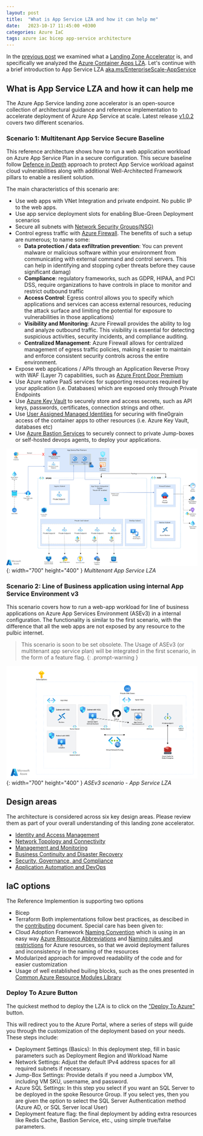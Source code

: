 ```yaml
---
layout: post
title:  "What is App Service LZA and how it can help me"
date:   2023-10-17 11:45:00 +0300
categories: Azure IaC
tags: azure iac bicep app-service architecture
---
```

In the [previous post](/posts/aca-lza/) we examined what a [Landing Zone Accelerator](https://aka.ms/lza) is, and specifically we analyzed the [Azure Container Apps LZA](https://aka.ms/lza). Let's continue with a brief introduction to App Service LZA [aka.ms/EnterpriseScale-AppService](https://aka.ms/EnterpriseScale-AppService)

## What is App Service LZA and how it can help me
The Azure App Service landing zone accelerator is an open-source collection of architectural guidance and reference implementation to accelerate deployment of Azure App Service at scale. Latest release [v1.0.2](https://github.com/Azure/appservice-landing-zone-accelerator/releases/tag/v1.0.2) covers two different scenarios.

### Scenario 1: Multitenant App Service Secure Baseline
 This reference architecture shows how to run a web application workload on Azure App Service Plan in a secure configuration. This secure baseline follow [Defence in Depth](https://learn.microsoft.com/en-us/shows/azure-videos/defense-in-depth-security-in-azure) approach to protect App Service workload against cloud vulnerabilities along with additional Well-Architected Framework pillars to enable a resilient solution. 

 The main characteristics of this scenario are:
- Use web apps with VNet Integration and private endpoint. No public IP to the web apps.
- Use app service deployment slots for enabling Blue-Green Deployment scenarios
- Secure all subnets with [Network Security Groups(NSG)](https://learn.microsoft.com/azure/container-apps/firewall-integration#nsg-allow-rules)
- Control egress traffic with [Azure Firewall](https://learn.microsoft.com/en-us/azure/container-apps/user-defined-routes). The benefits of such a setup are numerous; to name some:
  - **Data protection / data exfiltration prevention**: You can prevent malware or malicious software within your environment from communicating with external command and control servers. This can help in identifying and stopping cyber threats before they cause significant damag)
  - **Compliance**: regulatory frameworks, such as GDPR, HIPAA, and PCI DSS, require organizations to have controls in place to monitor and restrict outbound traffic
  - **Access Control**: Egress control allows you to specify which applications and services can access external resources, reducing the attack surface and limiting the potential for exposure to vulnerabilities in those applications)
  - **Visibility and Monitoring**: Azure Firewall provides the ability to log and analyze outbound traffic. This visibility is essential for detecting suspicious activities, security incidents, and compliance auditing.
  - **Centralized Management**: Azure Firewall allows for centralized management of egress traffic policies, making it easier to maintain and enforce consistent security controls across the entire environment.
- Expose web applications / APIs through an Application Reverse Proxy with WAF (Layer 7) capabilities, such as  [Azure Front Door Premium](https://learn.microsoft.com/azure/frontdoor/front-door-cdn-comparison)
- Use Azure native PaaS services for supporting resources required by your application (i.e. Databases) which are exposed only through Private Endpoints
- Use [Azure Key Vault](https://learn.microsoft.com/azure/key-vault/general/basic-concepts) to securely store and access secrets, such as API keys, passwords, certificates, connection strings and other.
- Use [User Assigned Managed Identities](https://learn.microsoft.com/azure/active-directory/managed-identities-azure-resources/overview#managed-identity-types) for securing with fine0grain access of the container apps to other resources (i.e. Azure Key Vault, databases etc)
- Use [Azure Bastion Services](https://learn.microsoft.com/azure/bastion/bastion-overview) to securely connect to private Jump-boxes or self-hosted devops agents, to deploy your applications. 

![Multitenant App Service LZA](https://github.com/Azure/appservice-landing-zone-accelerator/blob/main/docs/Images/Multitenant/AppServiceLandingZoneArchitecture-multitenant.png?raw=true){: width="700" height="400" }
_Multitenant App Service LZA_

### Scenario 2: Line of Business application using internal App Service Environment v3
This scenario covers how to run a web-app workload for line of business applications on Azure App Services Environment (ASEv3) in a internal configuration. The functionality is similar to the first scenario, with the difference that all the web apps are not exposed by any resource to the pulbic internet.

> This scenario is soon to be set obsolete. The Usage of ASEv3 (or multitenant app service plan) will be integrated in the first scenario, in the form of a feature flag.
{: .prompt-warning  }

![ASEv3 scenario - App Service LZA](https://github.com/Azure/appservice-landing-zone-accelerator/blob/main/docs/Images/ASE/AppServiceLandingZoneArchitecture.png?raw=true){: width="700" height="400" }
_ASEv3 scenario - App Service LZA_


## Design areas
The architecture is considered across six key design areas. Please review them as part of your overall understanding of this landing zone accelerator.

- [Identity and Access Management](https://github.com/Azure/appservice-landing-zone-accelerator/blob/main/docs/Design-Areas/identity-access-mgmt.md)
- [Network Topology and Connectivity](https://github.com/Azure/appservice-landing-zone-accelerator/blob/main/docs/Design-Areas/networking.md)
- [Management and Monitoring](https://github.com/Azure/appservice-landing-zone-accelerator/blob/main/docs/Design-Areas/mgmt-monitoring.md)
- [Business Continuity and Disaster Recovery](https://github.com/Azure/appservice-landing-zone-accelerator/blob/main/docs/Design-Areas/BCDR.md)
- [Security, Governance, and Compliance](https://github.com/Azure/appservice-landing-zone-accelerator/blob/main/docs/Design-Areas/security-governance-compliance.md)
- [Application Automation and DevOps](https://github.com/Azure/appservice-landing-zone-accelerator/blob/main/docs/Design-Areas/automation-devops.md)

## IaC options
The Reference Implemention is supporting two options
- Bicep
- Terraform
Both implementations follow best practices, as descibed in the [contributing](https://github.com/Azure/appservice-landing-zone-accelerator/blob/main/CONTRIBUTING.md) document. Special care has been given to:
- Cloud Adoption Framework [Naming Convention](https://learn.microsoft.com/azure/cloud-adoption-framework/ready/azure-best-practices/resource-naming) which is using in an easy way [Azure Resource Abbreviations](https://learn.microsoft.com/azure/cloud-adoption-framework/ready/azure-best-practices/resource-abbreviations) and [Naming rules and restrictions](https://learn.microsoft.com/azure/azure-resource-manager/management/resource-name-rules) for Azure resources, so that we avoid deployment failures and inconsistency in the naming of the resources
- Modularized approach for improved readability of the code and for easier customization
- Usage of well established builing blocks, such as the ones presented in [Common Azure Resource Modules Library](https://github.com/Azure/ResourceModules)

### Deploy To Azure Button
The quickest method to deploy the LZA is to click on the ["Deploy To Azure"](https://github.com/Azure/appservice-landing-zone-accelerator/blob/main/scenarios/secure-baseline-multitenant/README.md#quick-deployment-to-azure) button.

This will redirect you to the Azure Portal, where a series of steps will guide you through the customization of the deployment based on your needs. These steps include:

- Deployment Settings (Basics): In this deployment step, fill in basic parameters such as Deployment Region and Workload Name
- Network Settings: Adjust the default IPv4 address spaces for all required subnets if necessary.
- Jump-Box Settings: Provide details if you need a Jumpbox VM, including VM SKU, username, and password.
- Azure SQL Settings: In this step you select if you want an SQL Server to be deployed in the spoke Resource Group. If you select yes, then you are given the option to select the SQL Server Authentication method (Azure AD, or SQL Server local User)
- Deployment feature flag: the final deployment by adding extra resources like Redis Cache, Bastion Service, etc., using simple true/false parameters.
